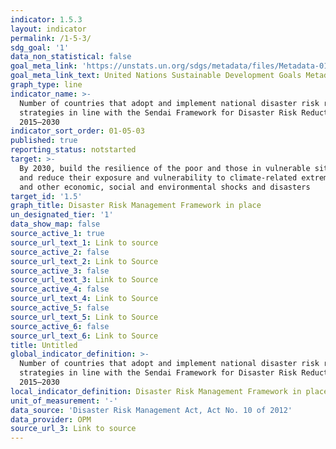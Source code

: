```yaml
---
indicator: 1.5.3
layout: indicator
permalink: /1-5-3/
sdg_goal: '1'
data_non_statistical: false
goal_meta_link: 'https://unstats.un.org/sdgs/metadata/files/Metadata-01-05-03.pdf'
goal_meta_link_text: United Nations Sustainable Development Goals Metadata
graph_type: line
indicator_name: >-
  Number of countries that adopt and implement national disaster risk reduction
  strategies in line with the Sendai Framework for Disaster Risk Reduction
  2015–2030
indicator_sort_order: 01-05-03
published: true
reporting_status: notstarted
target: >-
  By 2030, build the resilience of the poor and those in vulnerable situations
  and reduce their exposure and vulnerability to climate-related extreme events
  and other economic, social and environmental shocks and disasters
target_id: '1.5'
graph_title: Disaster Risk Management Framework in place
un_designated_tier: '1'
data_show_map: false
source_active_1: true
source_url_text_1: Link to source
source_active_2: false
source_url_text_2: Link to Source
source_active_3: false
source_url_text_3: Link to Source
source_active_4: false
source_url_text_4: Link to Source
source_active_5: false
source_url_text_5: Link to Source
source_active_6: false
source_url_text_6: Link to Source
title: Untitled
global_indicator_definition: >-
  Number of countries that adopt and implement national disaster risk reduction
  strategies in line with the Sendai Framework for Disaster Risk Reduction
  2015–2030
local_indicator_definition: Disaster Risk Management Framework in place
unit_of_measurement: '-'
data_source: 'Disaster Risk Management Act, Act No. 10 of 2012'
data_provider: OPM
source_url_3: Link to source
---
```

